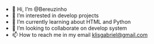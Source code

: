 - 👋 Hi, I’m @Bereuzinho
- 👀 I’m interested in develop projects
- 🌱 I’m currently learning about HTML and Python
- 💞️ I’m looking to collaborate on develop system
- 📫 How to reach me in my email klisgabriel@gmail.com

<!---
Bereuzinho/Bereuzinho is a ✨ special ✨ repository because its `README.md` (this file) appears on your GitHub profile.
You can click the Preview link to take a look at your changes.
--->

